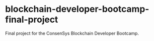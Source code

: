 # blockchain-developer-bootcamp-final-project
Final project for the ConsenSys Blockchain Developer Bootcamp. 
